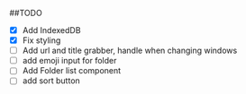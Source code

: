 ##TODO

- [x] Add IndexedDB
- [x] Fix styling
- [ ] Add url and title grabber, handle when changing windows
- [ ] add emoji input for folder
- [ ] Add Folder list component
- [ ] add sort button
